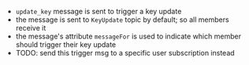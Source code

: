 - `update_key` message is sent to trigger a key update 
- the message is sent to `KeyUpdate` topic by default; so all members receive it
- the message's attribute `messageFor` is used to indicate which member should trigger their key update
- TODO: send this trigger msg to a specific user subscription instead
